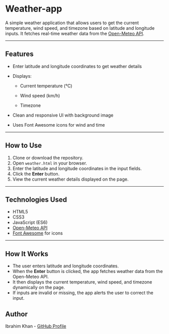 # Weather-app 

A simple weather application that allows users to get the current temperature, wind speed, and timezone based on latitude and longitude inputs. It fetches real-time weather data from the [Open-Meteo API](https://open-meteo.com/).

---

## Features

- Enter latitude and longitude coordinates to get weather details

- Displays:

  - Current temperature (°C)
    
  - Wind speed (km/h)
    
  - Timezone
    
- Clean and responsive UI with background image
  
- Uses Font Awesome icons for wind and time

---

## How to Use

1. Clone or download the repository.
2. Open `weather.html` in your browser.
3. Enter the latitude and longitude coordinates in the input fields.
4. Click the **Enter** button.
5. View the current weather details displayed on the page.

---

## Technologies Used

- HTML5
- CSS3
- JavaScript (ES6)
- [Open-Meteo API](https://open-meteo.com/)
- [Font Awesome](https://fontawesome.com/) for icons

---

## How It Works

- The user enters latitude and longitude coordinates.
- When the **Enter** button is clicked, the app fetches weather data from the Open-Meteo API.
- It then displays the current temperature, wind speed, and timezone dynamically on the page.
- If inputs are invalid or missing, the app alerts the user to correct the input.


## Author

Ibrahim Khan - [GitHub Profile](https://github.com/Ibrahimm-Khan)

